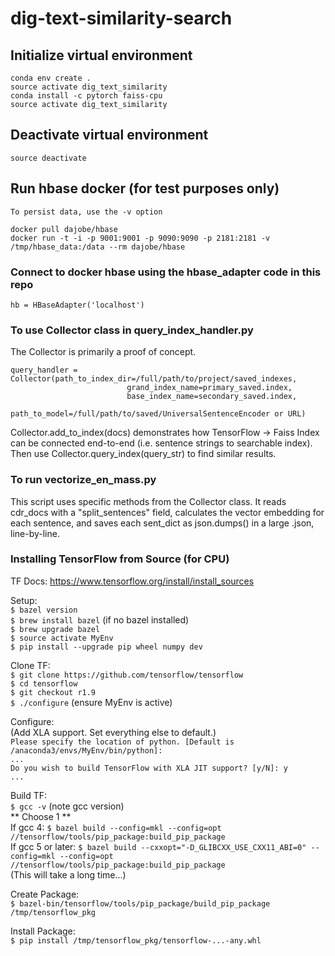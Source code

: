 # dig-text-similarity-search

## Initialize virtual environment
```
conda env create .
source activate dig_text_similarity
conda install -c pytorch faiss-cpu
source activate dig_text_similarity
```

## Deactivate virtual environment
```
source deactivate
```

## Run hbase docker (for test purposes only)
`To persist data, use the -v option`
```
docker pull dajobe/hbase
docker run -t -i -p 9001:9001 -p 9090:9090 -p 2181:2181 -v /tmp/hbase_data:/data --rm dajobe/hbase
```
### Connect to docker hbase using the hbase_adapter code in this repo
```
hb = HBaseAdapter('localhost')
```
### To use Collector class in query_index_handler.py
The Collector is primarily a proof of concept. 
```
query_handler = Collector(path_to_index_dir=/full/path/to/project/saved_indexes, 
                          grand_index_name=primary_saved.index, 
                          base_index_name=secondary_saved.index, 
                          path_to_model=/full/path/to/saved/UniversalSentenceEncoder or URL)
```
Collector.add_to_index(docs) demonstrates how 
TensorFlow -> Faiss Index can be connected end-to-end 
(i.e. sentence strings to searchable index). 
Then use Collector.query_index(query_str) to find similar results.


### To run vectorize_en_mass.py
This script uses specific methods from the Collector class. 
It reads cdr_docs with a "split_sentences" field, calculates the 
vector embedding for each sentence, and saves each sent_dict as 
json.dumps() in a large .json, line-by-line.

### Installing TensorFlow from Source (for CPU)
TF Docs: https://www.tensorflow.org/install/install_sources <br />

Setup: <br/>
```$ bazel version``` <br/>
```$ brew install bazel``` (if no bazel installed) <br/>
```$ brew upgrade bazel``` <br/>
```$ source activate MyEnv``` <br/>
```$ pip install --upgrade pip wheel numpy dev``` <br/>

Clone TF: <br/>
```$ git clone https://github.com/tensorflow/tensorflow ``` <br/>
```$ cd tensorflow``` <br/>
```$ git checkout r1.9``` <br/>
```$ ./configure``` (ensure MyEnv is active) <br/>

Configure: <br/>
(Add XLA support. Set everything else to default.) <br/>
```Please specify the location of python. [Default is /anaconda3/envs/MyEnv/bin/python]: ``` <br/>
```...``` <br/>
```Do you wish to build TensorFlow with XLA JIT support? [y/N]: y ``` <br/>
```...``` <br/>

Build TF: <br/>
```$ gcc -v``` (note gcc version) <br/>
** Choose 1 ** <br/>
If gcc 4: ```$ bazel build --config=mkl --config=opt //tensorflow/tools/pip_package:build_pip_package``` <br/>
If gcc 5 or later: ```$ bazel build --cxxopt="-D_GLIBCXX_USE_CXX11_ABI=0" --config=mkl --config=opt //tensorflow/tools/pip_package:build_pip_package``` <br/>
(This will take a long time...) <br/>

Create Package: <br/>
```$ bazel-bin/tensorflow/tools/pip_package/build_pip_package /tmp/tensorflow_pkg``` <br/>

Install Package: <br/>
```$ pip install /tmp/tensorflow_pkg/tensorflow-...-any.whl```<br/>
